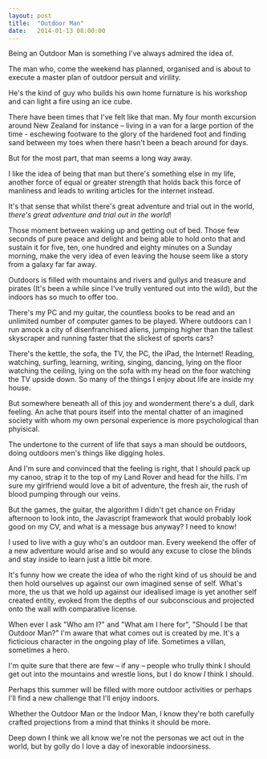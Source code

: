 ```yaml
---
layout: post
title:  "Outdoor Man"
date:   2014-01-13 08:00:00
---
```


Being an Outdoor Man is something I've always admired the idea of.

The man who, come the weekend has planned, organised and is about to execute a master plan of outdoor persuit and virility.

He's the kind of guy who builds his own home furnature is his workshop and can light a fire using an ice cube.

There have been times that I've felt like that man. My four month excursion around New Zealand for instance – living in a van for a large portion of the time - eschewing footware to the glory of the hardened foot and finding sand between my toes when there hasn't been a beach around for days.

But for the most part, that man seems a long way away.

I like the idea of being that man but there's something else in my life, another force of equal or greater strength that holds back this force of manliness and leads to writing articles for the internet instead.

It's that sense that whilst there's great adventure and trial out in the world, *there's great adventure and trial out in the world*!

Those moment between waking up and getting out of bed. Those few seconds of pure peace and delight and being able to hold onto that and sustain it for five, ten, one hundred and eighty minutes on a Sunday morning, make the very idea of even leaving the house seem like a story from a galaxy far far away.

Outdoors is filled with mountains and rivers and gullys and treasure and pirates (It's been a while since I've trully ventured out into the wild), but the indoors has so much to offer too.

There's my PC and my guitar, the countless books to be read and an unlimited number of computer games to be played. Where outdoors can I run amock a city of disenfranchised aliens, jumping higher than the tallest skyscraper and running faster that the slickest of sports cars?

There's the kettle, the sofa, the TV, the PC, the iPad, the Internet! Reading, watching, surfing, learning, writing, singing, dancing, lying on the floor watching the ceiling, lying on the sofa with my head on the foor watching the TV upside down. So many of the things I enjoy about life are inside my house.

But somewhere beneath all of this joy and wonderment there's a dull, dark feeling. An ache that pours itself into the mental chatter of an imagined society with whom my own personal experience is more psychological than phyisical.

The undertone to the current of life that says a man should be outdoors, doing outdoors men's things like digging holes.

And I'm sure and convinced that the feeling is right, that I should pack up my canoo, strap it to the top of my Land Rover and head for the hills. I'm sure my girlfriend would love a bit of adventure, the fresh air, the rush of blood pumping through our veins.

But the games, the guitar, the algorithm I didn't get chance on Friday afternoon to look into, the Javascript framework that would probably look good on my CV, and what is a message bus anyway? I need to know!

I used to live with a guy who's an outdoor man. Every weekend the offer of a new adventure would arise and so would any excuse to close the blinds and stay inside to learn just a little bit more.

It's funny how we create the idea of who the right kind of us should be and then hold ourselves up against our own imagined sense of self. What's more, the us that we hold up against our idealised image is yet another self created entity, evoked from the depths of our subconscious and projected onto the wall with comparative license.

When ever I ask "Who am I?" and "What am I here for", "Should I be that Outdoor Man?" I'm aware that what comes out is created by me. It's a ficticious character in the ongoing play of life. Sometimes a villan, sometimes a hero.

I'm quite sure that there are few – if any – people who trully think I should get out into the mountains and wrestle lions, but I do know *I* think I should.

Perhaps this summer will be filled with more outdoor activities or perhaps I'll find a new challenge that I'll enjoy indoors.

Whether the Outdoor Man or the Indoor Man, I know they're both carefully crafted projections from a mind that thinks it should be more.

Deep down I think we all know we're not the personas we act out in the world, but by golly do I love a day of inexorable indoorsiness.